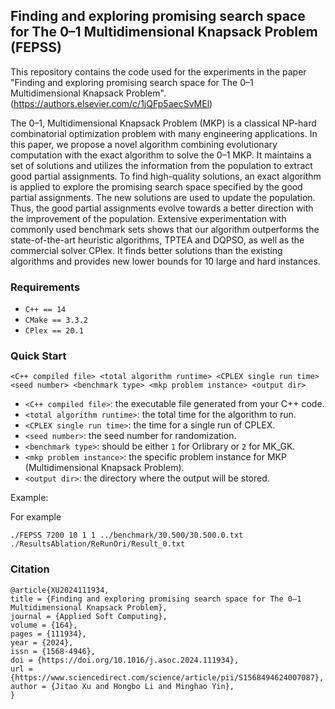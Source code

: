 ## Finding and exploring promising search space for The 0–1 Multidimensional Knapsack Problem (FEPSS)

 This repository contains the code used for the experiments in the paper "Finding and exploring promising search space for The 0–1 Multidimensional Knapsack Problem". (https://authors.elsevier.com/c/1jQFp5aecSvMEl)

 The 0–1, Multidimensional Knapsack Problem (MKP) is a classical NP-hard combinatorial optimization problem with many engineering applications. In this paper, we propose a novel algorithm combining evolutionary computation with the exact algorithm to solve the 0–1 MKP. It maintains a set of solutions and utilizes the information from the population to extract good partial assignments. To find high-quality solutions, an exact algorithm is applied to explore the promising search space specified by the good partial assignments. The new solutions are used to update the population. Thus, the good partial assignments evolve towards a better direction with the improvement of the population. Extensive experimentation with commonly used benchmark sets shows that our algorithm outperforms the state-of-the-art heuristic algorithms, TPTEA and DQPSO, as well as the commercial solver CPlex. It finds better solutions than the existing algorithms and provides new lower bounds for 10 large and hard instances.



### Requirements

- `C++ == 14`
- `CMake == 3.3.2`
- `CPlex == 20.1`


### Quick Start

    <C++ compiled file> <total algorithm runtime> <CPLEX single run time> <seed number> <benchmark type> <mkp problem instance> <output dir>
    
- `<C++ compiled file>`: the executable file generated from your C++ code.
- `<total algorithm runtime>`: the total time for the algorithm to run.
- `<CPLEX single run time>`: the time for a single run of CPLEX.
- `<seed number>`: the seed number for randomization.
- `<benchmark type>`: should be either `1` for Orlibrary or `2` for MK_GK.
- `<mkp problem instance>`: the specific problem instance for MKP (Multidimensional Knapsack Problem).
- `<output dir>`: the directory where the output will be stored.

Example:


For example

    ./FEPSS 7200 10 1 1 ../benchmark/30.500/30.500.0.txt ./ResultsAblation/ReRunOri/Result_0.txt 

### Citation

    @article{XU2024111934,
    title = {Finding and exploring promising search space for The 0–1 Multidimensional Knapsack Problem},
    journal = {Applied Soft Computing},
    volume = {164},
    pages = {111934},
    year = {2024},
    issn = {1568-4946},
    doi = {https://doi.org/10.1016/j.asoc.2024.111934},
    url = {https://www.sciencedirect.com/science/article/pii/S1568494624007087},
    author = {Jitao Xu and Hongbo Li and Minghao Yin},
    }